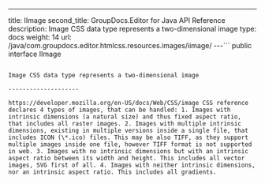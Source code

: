 ---
title: IImage
second_title: GroupDocs.Editor for Java API Reference
description:  Image CSS data type represents a two-dimensional image
type: docs
weight: 14
url: /java/com.groupdocs.editor.htmlcss.resources.images/iimage/
---```
public interface IImage
```

Image CSS data type represents a two-dimensional image

--------------------

https://developer.mozilla.org/en-US/docs/Web/CSS/image CSS reference declares 4 types of images, that can be handled: 1. Images with intrinsic dimensions (a natural size) and thus fixed aspect ratio, that includes all raster images. 2. Images with multiple intrinsic dimensions, existing in multiple versions inside a single file, that includes ICON (\*.ico) files. This may be also TIFF, as they support multiple images inside one file, however TIFF format is not supported in web. 3. Images with no intrinsic dimensions but with an intrinsic aspect ratio between its width and height. This includes all vector images, SVG first of all. 4. Images with neither intrinsic dimensions, nor an intrinsic aspect ratio. This includes all gradients.
